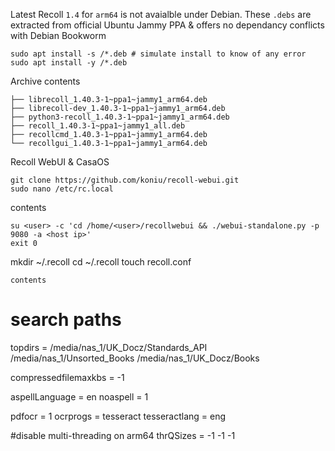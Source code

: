Latest Recoll `1.4` for `arm64` is not avaialble under Debian. These `.debs` are extracted from official Ubuntu Jammy PPA & offers no dependancy conflicts with Debian Bookworm
```
sudo apt install -s /*.deb # simulate install to know of any error
sudo apt install -y /*.deb
```
Archive contents
```
├── librecoll_1.40.3-1~ppa1~jammy1_arm64.deb
├── librecoll-dev_1.40.3-1~ppa1~jammy1_arm64.deb
├── python3-recoll_1.40.3-1~ppa1~jammy1_arm64.deb
├── recoll_1.40.3-1~ppa1~jammy1_all.deb
├── recollcmd_1.40.3-1~ppa1~jammy1_arm64.deb
└── recollgui_1.40.3-1~ppa1~jammy1_arm64.deb
```
Recoll WebUI & CasaOS
```
git clone https://github.com/koniu/recoll-webui.git
sudo nano /etc/rc.local
```
contents
```
su <user> -c 'cd /home/<user>/recollwebui && ./webui-standalone.py -p 9080 -a <host ip>' 
exit 0
```
mkdir ~/.recoll
cd ~/.recoll
touch recoll.conf
```
contents
```
# search paths
topdirs = /media/nas_1/UK_Docz/Standards_API /media/nas_1/Unsorted_Books /media/nas_1/UK_Docz/Books

compressedfilemaxkbs = -1

aspellLanguage = en
noaspell = 1

pdfocr = 1
ocrprogs = tesseract
tesseractlang = eng

#disable multi-threading on arm64
thrQSizes = -1 -1 -1
```
